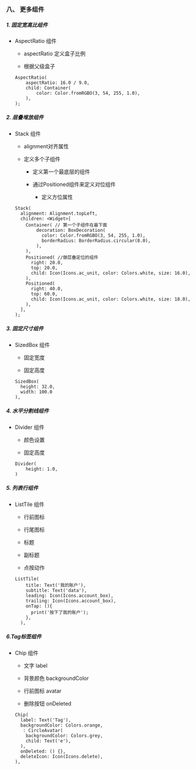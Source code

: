 ### 八、 更多组件


##### 1. 固定宽高比组件

* AspectRatio 组件
	
	* aspectRatio 定义盒子比例

	* 根据父级盒子
	
	```
	AspectRatio(
		aspectRatio: 16.0 / 9.0,
		child: Container(
			color: Color.fromRGBO(3, 54, 255, 1.0),
		),
	);
	```


##### 2. 层叠堆放组件

* Stack 组件
	
	* alignment对齐属性

	* 定义多个子组件

		* 定义第一个最底层的组件

		* 通过Positioned组件来定义对位组件

			* 定义方位属性


	```
	Stack(
	  alignment: Alignment.topLeft,
	  children: <Widget>[
	    Container( // 第一个子组件在最下面
	        decoration: BoxDecoration(
	          color: Color.fromRGBO(3, 54, 255, 1.0),
	          borderRadius: BorderRadius.circular(8.0),
	        ),
	    ),
	    Positioned( //做层叠定位的组件
	      right: 20.0,
	      top: 20.0,
	      child: Icon(Icons.ac_unit, color: Colors.white, size: 16.0),
	    ),
	    Positioned(
	      right: 40.0,
	      top: 60.0,
	      child: Icon(Icons.ac_unit, color: Colors.white, size: 18.0),
	    ),
	  ],
	);
	```

##### 3. 固定尺寸组件

* SizedBox 组件

	* 固定宽度

	* 固定高度

	```
	SizedBox(
	  height: 32.0,
	  width: 100.0
	),
	```


##### 4. 水平分割线组件

* Divider 组件

	* 颜色设置

	* 固定高度

	```
	Divider(
		height: 1.0,
	)
	```

##### 5. 列表行组件

* ListTile 组件

	* 行前图标

	* 行尾图标

	* 标题

	* 副标题

	* 点按动作

	```
	ListTile(
	    title: Text('我的账户'),
	    subtitle: Text('data'),
	    leading: Icon(Icons.account_box),
	    trailing: Icon(Icons.account_box),
	    onTap: (){
	      print('按下了我的账户');
	    },
	  ),
	```

##### 6.Tag标签组件

* Chip 组件

	* 文字 label

	* 背景颜色 backgroundColor

	* 行前图标 avatar

	* 删除按钮 onDeleted

	```
	Chip(
      label: Text('Tag'),
      backgroundColor: Colors.orange,
       : CircleAvatar(
        backgroundColor: Colors.grey,
        child: Text('e'),
      ),
      onDeleted: () {},
      deleteIcon: Icon(Icons.delete),
    ),
	```
